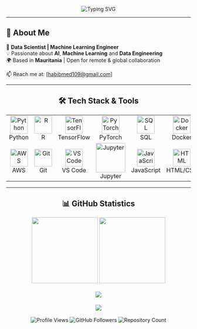 <p align="center">
  <img src="https://readme-typing-svg.herokuapp.com?font=Fira+Code&size=26&pause=1000&color=00FFAA&center=true&vCenter=true&width=600&lines=👋+Hey+there!+I'm+Med+Abdellahi+Habib;💻+Data+Scientist+%26+Machine+Learning+Engineer;🚀+Passionate+about+AI%2C+Data+%26+Automation" alt="Typing SVG" />
</p>

---

## 🧠 About Me
🎯 **Data Scientist | Machine Learning Engineer**  
💡 Passionate about **AI**, **Machine Learning** and **Data Engineering**  
🌍 Based in **Mauritania** | Open for remote & global collaboration  

📫 Reach me at: [habibmed109@gmail.com]

---

<!-- ///////// TECH STACK SECTION ///////// -->
<h2 align="center">🛠️ Tech Stack & Tools</h2>
<div align="center">
  <table>
    <tr>
      <td align="center" width="96">
        <img src="https://skillicons.dev/icons?i=python" width="48" height="48" alt="Python" />
        <br>Python
      </td>
      <td align="center" width="96">
        <img src="https://skillicons.dev/icons?i=r" width="48" height="48" alt="R" />
        <br>R
      </td>
      <td align="center" width="96">
        <img src="https://skillicons.dev/icons?i=tensorflow" width="48" height="48" alt="TensorFlow" />
        <br>TensorFlow
      </td>
      <td align="center" width="96">
        <img src="https://skillicons.dev/icons?i=pytorch" width="48" height="48" alt="PyTorch" />
        <br>PyTorch
      </td>
      <td align="center" width="96">
        <img src="https://skillicons.dev/icons?i=mysql" width="48" height="48" alt="SQL" />
        <br>SQL
      </td>
      <td align="center" width="96">
        <img src="https://skillicons.dev/icons?i=docker" width="48" height="48" alt="Docker" />
        <br>Docker
      </td>
    </tr>
    <tr>
      <td align="center" width="96">
        <img src="https://skillicons.dev/icons?i=aws" width="48" height="48" alt="AWS" />
        <br>AWS
      </td>
      <td align="center" width="96">
        <img src="https://skillicons.dev/icons?i=git" width="48" height="48" alt="Git" />
        <br>Git
      </td>
      <td align="center" width="96">
        <img src="https://skillicons.dev/icons?i=vscode" width="48" height="48" alt="VS Code" />
        <br>VS Code
      </td>
      <td align="center" width="96">
        <img src="https://img.shields.io/badge/Jupyter-%23F37626.svg?style=flat-square&logo=Jupyter&logoColor=white" width="80" alt="Jupyter" />
        <br>Jupyter
      </td>
      <td align="center" width="96">
        <img src="https://skillicons.dev/icons?i=js" width="48" height="48" alt="JavaScript" />
        <br>JavaScript
      </td>
      <td align="center" width="96">
        <img src="https://skillicons.dev/icons?i=html" width="48" height="48" alt="HTML" />
        <br>HTML/CSS
      </td>
    </tr>
  </table>
</div>

---

<!-- ///////// GITHUB STATS SECTION ///////// -->
<h2 align="center">📊 GitHub Statistics</h2>

<div align="center">
  <img height="180em" src="https://github-readme-stats.vercel.app/api?username=medabdellahihabib&show_icons=true&theme=tokyonight&include_all_commits=true&count_private=true&border_radius=10&border_color=36BCF7&v=3"/>
  <img height="180em" src="https://github-readme-stats.vercel.app/api/top-langs/?username=medabdellahihabib&layout=compact&langs_count=8&theme=tokyonight&border_radius=10&border_color=36BCF7&hide=Jupyter%20Notebook,Procfile&v=3"/>
</div>

<div align="center" style="margin-top: 20px;">
  <img src="https://streak-stats.demolab.com/?user=medabdellahihabib&theme=tokyonight&border_radius=10&border=36BCF7&v=3" />
</div>

<div align="center" style="margin-top: 20px;">
  <img src="https://github-readme-activity-graph.vercel.app/graph?username=medabdellahihabib&theme=tokyo-night&bg_color=0d1117&color=36BCF7&line=36BCF7&point=ffffff&area=true&hide_border=false&border_radius=10&v=3" />
</div>

<br>

<div align="center">
  <img src="https://komarev.com/ghpvc/?username=medabdellahihabib&color=00FFAA&style=flat" alt="Profile Views" />
  <img src="https://img.shields.io/github/followers/medabdellahihabib?color=00FFAA&style=flat" alt="GitHub Followers" />
  <img src="https://img.shields.io/github/repo-count/medabdellahihabib?color=00FFAA&style=flat" alt="Repository Count" />
</div>

